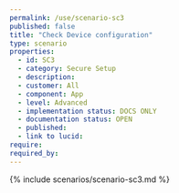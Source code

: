 ```yaml
---
permalink: /use/scenario-sc3
published: false
title: "Check Device configuration"
type: scenario
properties:
  - id: SC3
  - category: Secure Setup
  - description:
  - customer: All
  - component: App
  - level: Advanced
  - implementation status: DOCS ONLY
  - documentation status: OPEN
  - published:
  - link to lucid:
require:
required_by:
---
```


{% include scenarios/scenario-sc3.md %}